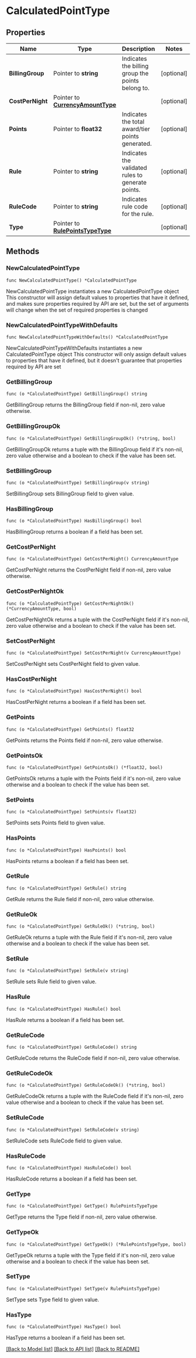 # CalculatedPointType

## Properties

Name | Type | Description | Notes
------------ | ------------- | ------------- | -------------
**BillingGroup** | Pointer to **string** | Indicates the billing group the points belong to. | [optional] 
**CostPerNight** | Pointer to [**CurrencyAmountType**](CurrencyAmountType.md) |  | [optional] 
**Points** | Pointer to **float32** | Indicates the total award/tier points generated. | [optional] 
**Rule** | Pointer to **string** | Indicates the validated rules to generate points. | [optional] 
**RuleCode** | Pointer to **string** | Indicates rule code for the rule. | [optional] 
**Type** | Pointer to [**RulePointsTypeType**](RulePointsTypeType.md) |  | [optional] 

## Methods

### NewCalculatedPointType

`func NewCalculatedPointType() *CalculatedPointType`

NewCalculatedPointType instantiates a new CalculatedPointType object
This constructor will assign default values to properties that have it defined,
and makes sure properties required by API are set, but the set of arguments
will change when the set of required properties is changed

### NewCalculatedPointTypeWithDefaults

`func NewCalculatedPointTypeWithDefaults() *CalculatedPointType`

NewCalculatedPointTypeWithDefaults instantiates a new CalculatedPointType object
This constructor will only assign default values to properties that have it defined,
but it doesn't guarantee that properties required by API are set

### GetBillingGroup

`func (o *CalculatedPointType) GetBillingGroup() string`

GetBillingGroup returns the BillingGroup field if non-nil, zero value otherwise.

### GetBillingGroupOk

`func (o *CalculatedPointType) GetBillingGroupOk() (*string, bool)`

GetBillingGroupOk returns a tuple with the BillingGroup field if it's non-nil, zero value otherwise
and a boolean to check if the value has been set.

### SetBillingGroup

`func (o *CalculatedPointType) SetBillingGroup(v string)`

SetBillingGroup sets BillingGroup field to given value.

### HasBillingGroup

`func (o *CalculatedPointType) HasBillingGroup() bool`

HasBillingGroup returns a boolean if a field has been set.

### GetCostPerNight

`func (o *CalculatedPointType) GetCostPerNight() CurrencyAmountType`

GetCostPerNight returns the CostPerNight field if non-nil, zero value otherwise.

### GetCostPerNightOk

`func (o *CalculatedPointType) GetCostPerNightOk() (*CurrencyAmountType, bool)`

GetCostPerNightOk returns a tuple with the CostPerNight field if it's non-nil, zero value otherwise
and a boolean to check if the value has been set.

### SetCostPerNight

`func (o *CalculatedPointType) SetCostPerNight(v CurrencyAmountType)`

SetCostPerNight sets CostPerNight field to given value.

### HasCostPerNight

`func (o *CalculatedPointType) HasCostPerNight() bool`

HasCostPerNight returns a boolean if a field has been set.

### GetPoints

`func (o *CalculatedPointType) GetPoints() float32`

GetPoints returns the Points field if non-nil, zero value otherwise.

### GetPointsOk

`func (o *CalculatedPointType) GetPointsOk() (*float32, bool)`

GetPointsOk returns a tuple with the Points field if it's non-nil, zero value otherwise
and a boolean to check if the value has been set.

### SetPoints

`func (o *CalculatedPointType) SetPoints(v float32)`

SetPoints sets Points field to given value.

### HasPoints

`func (o *CalculatedPointType) HasPoints() bool`

HasPoints returns a boolean if a field has been set.

### GetRule

`func (o *CalculatedPointType) GetRule() string`

GetRule returns the Rule field if non-nil, zero value otherwise.

### GetRuleOk

`func (o *CalculatedPointType) GetRuleOk() (*string, bool)`

GetRuleOk returns a tuple with the Rule field if it's non-nil, zero value otherwise
and a boolean to check if the value has been set.

### SetRule

`func (o *CalculatedPointType) SetRule(v string)`

SetRule sets Rule field to given value.

### HasRule

`func (o *CalculatedPointType) HasRule() bool`

HasRule returns a boolean if a field has been set.

### GetRuleCode

`func (o *CalculatedPointType) GetRuleCode() string`

GetRuleCode returns the RuleCode field if non-nil, zero value otherwise.

### GetRuleCodeOk

`func (o *CalculatedPointType) GetRuleCodeOk() (*string, bool)`

GetRuleCodeOk returns a tuple with the RuleCode field if it's non-nil, zero value otherwise
and a boolean to check if the value has been set.

### SetRuleCode

`func (o *CalculatedPointType) SetRuleCode(v string)`

SetRuleCode sets RuleCode field to given value.

### HasRuleCode

`func (o *CalculatedPointType) HasRuleCode() bool`

HasRuleCode returns a boolean if a field has been set.

### GetType

`func (o *CalculatedPointType) GetType() RulePointsTypeType`

GetType returns the Type field if non-nil, zero value otherwise.

### GetTypeOk

`func (o *CalculatedPointType) GetTypeOk() (*RulePointsTypeType, bool)`

GetTypeOk returns a tuple with the Type field if it's non-nil, zero value otherwise
and a boolean to check if the value has been set.

### SetType

`func (o *CalculatedPointType) SetType(v RulePointsTypeType)`

SetType sets Type field to given value.

### HasType

`func (o *CalculatedPointType) HasType() bool`

HasType returns a boolean if a field has been set.


[[Back to Model list]](../README.md#documentation-for-models) [[Back to API list]](../README.md#documentation-for-api-endpoints) [[Back to README]](../README.md)


